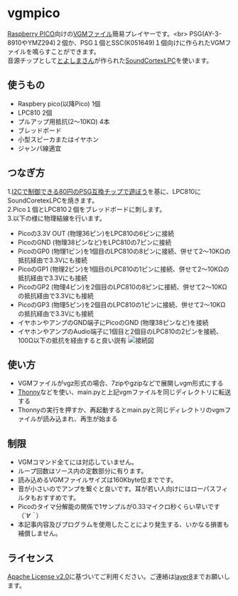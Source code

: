 # vgmpico[Raspberry PICO](https://www.switch-science.com/catalog/6900/)向けの[VGMファイル](https://www.jpedia.wiki/blog/en/VGM_(file_format))簡易プレイヤーです。<br>PSG(AY-3-8910やYMZ294)２個か、PSG１個とSSC(K051649)１個向けに作られたVGMファイルを鳴らすことができます。<br>音源チップとして[とよしまさん](https://twitter.com/toyoshim)が作られた[SoundCortexLPC](https://github.com/toyoshim/SoundCortexLPC)を使います。<br>## 使うもの - Raspbery pico(以降Pico) 1個 - LPC810 2個 - プルアップ用抵抗(2～10KΩ) 4本 - ブレッドボード - 小型スピーカまたはイヤホン - ジャンパ線適宜## つなぎ方1.[I2Cで制御できる80円のPSG互換チップで遊ぼう](https://qiita.com/toyoshim/items/22a173d267f3c90fe36f)を基に、LPC810にSoundCoretexLPCを焼きます。<br>2.Pico１個とLPC810２個をブレッドボードに刺します。<br>3.以下の様に物理結線を行います。<br>  - Picoの3.3V OUT (物理36ピン)をLPC810の6ピンに接続 - PicoのGND (物理38ピンなど)をLPC810の7ピンに接続 - PicoのGP0 (物理1ピン)を1個目のLPC810の8ピンに接続、併せて2～10KΩの抵抗経由で3.3Vにも接続 - PicoのGP1 (物理2ピン)を1個目のLPC810の1ピンに接続、併せて2～10KΩの抵抗経由で3.3Vにも接続 - PicoのGP2 (物理4ピン)を2個目のLPC810の8ピンに接続、併せて2～10KΩの抵抗経由で3.3Vにも接続 - PicoのGP3 (物理5ピン)を2個目のLPC810の1ピンに接続、併せて2～10KΩの抵抗経由で3.3Vにも接続 - イヤホンやアンプのGND端子にPicoのGND (物理38ピンなど)を接続 - イヤホンやアンプのAudio端子に1個目と2個目のLPC810の2ピンを接続、100Ω以下の抵抗を経由すると良い説有![接続図](https://user-images.githubusercontent.com/111331376/186407765-80e2dc41-8b9d-4329-b2ba-1962ad221c98.png)## 使い方 - VGMファイルがvgz形式の場合、7zipやgzipなどで展開しvgm形式にする - [Thonny](https://thonny.org/)などを使い、main.pyと上記vgmファイルを同じディレクトリに転送する - Thonnyの実行を押すか、再起動するとmain.pyと同じディレクトリのvgmファイルが読み込まれ、再生が始まる## 制限 - VGMコマンド全てには対応していません。 - ループ回数はソース内の定数部分に有ります。 - 読み込めるVGMファイルサイズは160Kbyte位までです。 - 音が小さいのでアンプを繋ぐと良いです。耳が若い人向けにはローパスフィルタもおすすめです。 - Picoのタイマ分解能の関係で1サンプルが0.33マイクロ秒くらい早いです（*´∀｀*） - 本記事内容及びプログラムを使用したことにより発生する、いかなる損害も補償しません。## ライセンス [Apache License v2.0](http://www.apache.org/licenses/LICENSE-2.0)に基づいてご利用ください。ご連絡は[layer8](https://twitter.com/layer812)までお願いします。